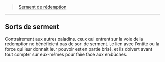 ﻿---
!Generic
Id: paladin_redemption_hd.md#sorts-de-serment
ParentLink: paladin_redemption_hd.md#serment-de-rédemption
Name: Sorts de serment
ParentName: Serment de rédemption
NameLevel: 2
Attributes: {}
---
> [Serment de rédemption](hd_paladin_redemption.md)

---

## Sorts de serment

Contrairement aux autres paladins, ceux qui entrent sur la voie de la rédemption ne bénéficient pas de sort de serment. Le lien avec l'entité ou la force qui leur donnait leur pouvoir est en partie brisé, et ils doivent avant tout compter sur eux-mêmes pour faire face aux embûches.

